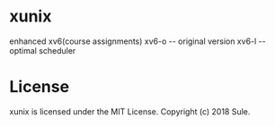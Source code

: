 # xunix 
enhanced xv6(course assignments)
xv6-o -- original version
xv6-l -- optimal scheduler

# License
xunix is licensed under the MIT License.
Copyright (c) 2018 Sule.
